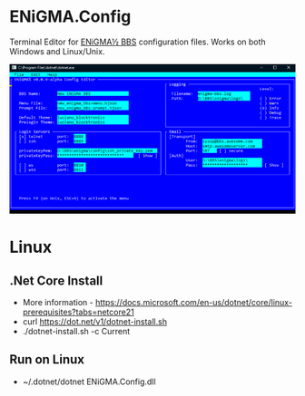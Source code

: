 # ENiGMA.Config
Terminal Editor for [ENiGMA½ BBS](https://github.com/NuSkooler/enigma-bbs/) configuration files. Works on both Windows and Linux/Unix.

![ENiGMAConfig](screen.png "ENiGMA.Config")


# Linux

## .Net Core Install
* More information - https://docs.microsoft.com/en-us/dotnet/core/linux-prerequisites?tabs=netcore21
* curl https://dot.net/v1/dotnet-install.sh
* ./dotnet-install.sh -c Current

## Run on Linux
* ~/.dotnet/dotnet ENiGMA.Config.dll
